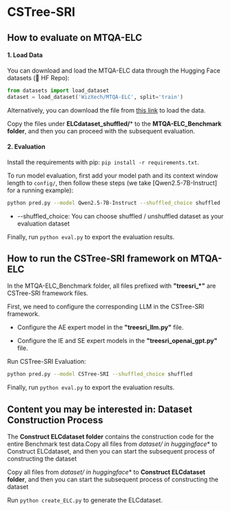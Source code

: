 # CSTree-SRI

## How to evaluate on MTQA-ELC

#### 1. Load Data

You can download and load the MTQA-ELC data through the Hugging Face datasets (🤗 HF Repo): 

```python
from datasets import load_dataset
dataset = load_dataset('WizXech/MTQA-ELC', split='train')
```

Alternatively, you can download the file from [this link](https://huggingface.co/datasets/WizXech/MTQA-ELC) to load the data.

Copy the files under **ELCdataset_shuffled/*** to the **MTQA-ELC_Benchmark folder**, and then you can proceed with the subsequent evaluation.

#### 2. Evaluation

Install the requirements with pip: `pip install -r requirements.txt`.

To run model evaluation, first add your model path and its context window length to `config/`, then follow these steps (we take [Qwen2.5-7B-Instruct] for a running example):

```bash
python pred.py --model Qwen2.5-7B-Instruct --shuffled_choice shuffled
```

-   --shuffled_choice: You can choose shuffled / unshuffled dataset as your evaluation dataset

Finally, run `python eval.py` to export the evaluation results.



## How to run the CSTree-SRI framework on MTQA-ELC

In the MTQA-ELC_Benchmark folder, all files prefixed with **"treesri_*"** are CSTree-SRI framework files.

First, we need to configure the corresponding LLM in the CSTree-SRI framework.

-   Configure the AE expert model in the **"treesri_llm.py"** file.

-   Configure the IE and SE expert models in the **"treesri_openai_gpt.py"** file.

Run CSTree-SRI Evaluation:

```bash
python pred.py --model CSTree-SRI --shuffled_choice shuffled
```

Finally, run `python eval.py` to export the evaluation results.



## Content you may be interested in: Dataset Construction Process

The **Construct ELCdataset folder** contains the construction code for the entire Benchmark test data.Copy all files from **dataset/* in huggingface** to Construct ELCdataset, and then you can start the subsequent process of constructing the dataset

Copy all files from **dataset/* in huggingface** to **Construct ELCdataset folder**, and then you can start the subsequent process of constructing the dataset

Run `python create_ELC.py` to generate the ELCdataset.



